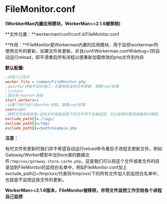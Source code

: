 # FileMonitor.conf
**(WorkkerMan内置应用模块，WorkerMan>=2.1.6被移除)**

**文件位置：**workerman/conf/conf.d/FileMonitor.conf

**作用：**FileMonitor是Workerman内置的应用模块，用于监控workerman所使用文件的更新，如果文件有更新，并且conf/Workerman.conf中debug=1则自动运行reload，即平滑重启所有进程以便重新加载修改的php文件到内存

**默认配置:**

```ini
;进程入口文件
worker_file = Common/FileMonitor.php
;此worker进程不监听端口，主要用来监控文件更新，需要root权限
;listen=
;启动多少worker进程
start_workers=1
;以哪个用户运行该worker进程，需要root权限
user=root
;排除文件或者目录,这些文件或者目录下的文件将不会被监控，可以是相对路径或者绝对路径
exclude_path[]=./logs/
exclude_path[]=/tmp/
exclude_path[]=/path/example.php
```

**注意：**

有时文件有更新时我们并不希望自动运行reload命令重启子进程去更新文件，例如Gateway/Worker模型中当Store类的数据文件```/tmp/xxx/gateway.store.cache.php```，这是我们可以把这个文件或者文件的目录加到FileMonitor的监控白名单中，例如FileMonitor.conf加上exclude_path[]=/tmp/xxx/代表将/tmp/xxx/下的所有文件加入到监控白名单中，也就是不监控这些文件的更新。

**WorkerMan>=2.1.6版本，FileMonitor被移除，并将文件监控工作交给各个进程自己监控**

